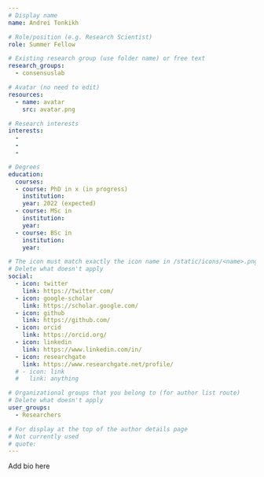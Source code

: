 ```yaml
---
# Display name
name: Andrei Tonkikh

# Role/position (e.g. Research Scientist)
role: Summer Fellow

# Existing research group (use folder name) or free text
research_groups:
  - consensuslab

# Avatar (no need to edit)
resources:
  - name: avatar
    src: avatar.png

# Research interests
interests:
  -
  -
  -

# Degrees
education:
  courses:
  - course: PhD in x (in progress)
    institution:
    year: 2022 (expected)
  - course: MSc in
    institution:
    year:
  - course: BSc in
    institution:
    year:

# The icon must match exactly the icon name in /static/icons/<name>.png
# Delete what doesn't apply
social:
  - icon: twitter
    link: https://twitter.com/
  - icon: google-scholar
    link: https://scholar.google.com/
  - icon: github
    link: https://github.com/
  - icon: orcid
    link: https://orcid.org/
  - icon: linkedin
    link: https://www.linkedin.com/in/
  - icon: researchgate
    link: https://www.researchgate.net/profile/
  # - icon: link
  #   link: anything

# Organizational groups that you belong to (for author list route)
# Delete what doesn't apply
user_groups:
  - Researchers

# For display at the top of the author details page
# Not currently used
# quote:
---
```


Add bio here
